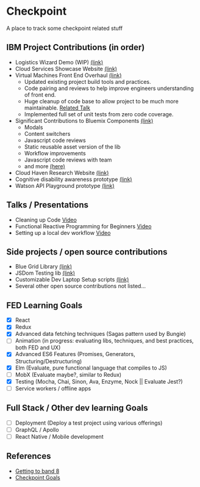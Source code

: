 # Checkpoint
A place to track some checkpoint related stuff

## IBM Project Contributions (in order)
 - Logistics Wizard Demo (WIP) [(link)](https://github.com/IBM-Bluemix/logistics-wizard)
 - Cloud Services Showcase Website [(link)](https://pages.github.ibm.com/bluemix/video-gallery/)
 - Virtual Machines Front End Overhaul [(link)](https://github.ibm.com/Compute/virtualmachines)
   - Updated existing project build tools and practices.
   - Code pairing and reviews to help improve engineers understanding of front end.
   - Huge cleanup of code base to allow project to be much more maintainable. [Related Talk](https://www.youtube.com/watch?v=6awQhIXnKXE)
   - Implemented full set of unit tests from zero code coverage.
 - Significant Contributions to Bluemix Components [(link)](https://github.ibm.com/Bluemix/bluemix-components)
   - Modals
   - Content switchers
   - Javascript code reviews
   - Static reusable asset version of the lib
   - Workflow improvements
   - Javascript code reviews with team
   - and more [(here)](https://github.ibm.com/Bluemix/bluemix-components/search?q=colbycheeze&type=Issues&utf8=%E2%9C%93)
 - Cloud Haven Research Website [(link)](https://pages.github.ibm.com/colbycheeze/cloud-haven/)
 - Cognitive disability awareness prototype [(link)](https://github.ibm.com/colbycheeze/cognitive-accesibility)
 - Watson API Playground prototype [(link)](https://github.ibm.com/colbycheeze/watson-api-playground)

## Talks / Presentations
 - Cleaning up Code [Video](https://www.youtube.com/watch?v=6awQhIXnKXE)
 - Functional Reactive Programming for Beginners [Video](https://www.youtube.com/watch?v=vLmaZxegahk)
 - Setting up a local dev workflow [Video](https://www.youtube.com/watch?v=WD73ZvuoCFQ)

## Side projects / open source contributions
 - Blue Grid Library [(link)](http://www.blueflexgrid.com/)
 - JSDom Testing lib [(link)](https://github.com/colbycheeze/jsdom-mount)
 - Customizable Dev Laptop Setup scripts [(link)](https://github.com/colbycheeze/dotfiles)
 - Several other open source contributions not listed...

## FED Learning Goals
 - [x] React
 - [x] Redux
 - [x] Advanced data fetching techniques (Sagas pattern used by Bungie)
 - [ ] Animation (in progress: evaluating libs, techniques, and best practices, both FED and UX)
 - [x] Advanced ES6 Features (Promises, Generators, Structuring/Destructuring)
 - [x] Elm (Evaluate, pure functional language that compiles to JS)
 - [ ] MobX (Evaluate maybe?, similar to Redux)
 - [x] Testing (Mocha, Chai, Sinon, Ava, Enzyme, Nock || Evaluate Jest?)
 - [ ] Service workers / offline apps

## Full Stack / Other dev learning Goals
 - [ ] Deployment (Deploy a test project using various offerings)
 - [ ] GraphQL / Apollo
 - [ ] React Native / Mobile development

## References
 - [Getting to band 8](https://ibm.app.box.com/notes/71108643189?s=d0q6wvyb2fcx90bzweeew4242cse343b)
 - [Checkpoint Goals](https://performancemanager4.successfactors.com/sf/goals)
